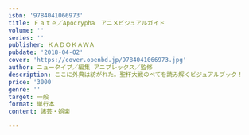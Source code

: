 ```yaml
---
isbn: '9784041066973'
title: Ｆａｔｅ／Apocrypha　アニメビジュアルガイド
volume: ''
series: ''
publisher: ＫＡＤＯＫＡＷＡ
pubdate: '2018-04-02'
cover: 'https://cover.openbd.jp/9784041066973.jpg'
author: ニュータイプ／編集 アニプレックス／監修
description: ここに外典は紡がれた。聖杯大戦のべてを読み解くビジュアルブック！
price: '3000'
genre: ''
target: 一般
format: 単行本
content: 諸芸・娯楽

---
```

